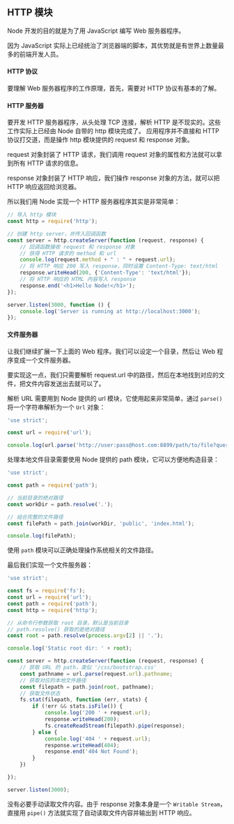 ## HTTP 模块

Node 开发的目的就是为了用 JavaScript 编写 Web 服务器程序。

因为 JavaScript 实际上已经统治了浏览器端的脚本，其优势就是有世界上数量最多的前端开发人员。

#### HTTP 协议

要理解 Web 服务器程序的工作原理，首先，需要对 HTTP 协议有基本的了解。

#### HTTP 服务器

要开发 HTTP 服务器程序，从头处理 TCP 连接，解析 HTTP 是不现实的。这些工作实际上已经由 Node 自带的 http 模块完成了。
应用程序并不直接和 HTTP 协议打交道，而是操作 http 模块提供的 request 和 response 对象。

request 对象封装了 HTTP 请求，我们调用 request 对象的属性和方法就可以拿到所有 HTTP 请求的信息。

response 对象封装了 HTTP 响应，我们操作 response 对象的方法，就可以把 HTTP 响应返回给浏览器。

所以我们用 Node 实现一个 HTTP 服务器程序其实是非常简单：

```javascript
// 导入 http 模块
const http = require('http');

// 创建 http server，并传入回调函数
const server = http.createServer(function (request, response) {
    // 回调函数接收 request 和 response 对象
    // 获得 HTTP 请求的 method 和 url
    console.log(request.method + " : " + request.url);
    // 将 HTTP 响应 200 写入 response，同时设置 Content-Type: text/html
    response.writeHead(200, {'Content-Type': 'text/html'});
    // 将 HTTP 响应的 HTML 内容写入 response
    response.end('<h1>Hello Node!</h1>');
});

server.listen(3000, function () {
    console.log('Server is running at http://localhost:3000');
});
```

#### 文件服务器

让我们继续扩展一下上面的 Web 程序。我们可以设定一个目录，然后让 Web 程序变成一个文件服务器。

要实现这一点，我们只需要解析 request.url 中的路径，然后在本地找到对应的文件，把文件内容发送出去就可以了。

解析 URL 需要用到 Node 提供的 url 模块，它使用起来非常简单，通过 `parse()` 将一个字符串解析为一个 `Url` 对象：

```javascript
'use strict';

const url = require('url');

console.log(url.parse('http://user:pass@host.com:8899/path/to/file?query=string#hash'))
```

处理本地文件目录需要使用 Node 提供的 path 模块，它可以方便地构造目录：

```javascript
'use strict';

const path = require('path');

// 当前目录的绝对路径
const workDir = path.resolve('.');      

// 组合完整的文件路径
const filePath = path.join(workDir, 'public', 'index.html');

console.log(filePath);
```

使用 `path` 模块可以正确处理操作系统相关的文件路径。

最后我们实现一个文件服务器：

```javascript
'use strict';

const fs = require('fs');
const url = require('url');
const path = require('path');
const http = require('http');

// 从命令行参数获取 root 目录，默认是当前目录
// path.resolve() 获取的是绝对路径
const root = path.resolve(process.argv[2] || '.');

console.log('Static root dir: ' + root);

const server = http.createServer(function (request, response) {
    // 获取 URL 的 path，类似 '/css/bootstrap.css'
    const pathname = url.parse(request.url).pathname;
    // 获取对应的本地文件路径
    const filepath = path.join(root, pathname);
    // 获取文件状态
    fs.stat(filepath, function (err, stats) {
        if (!err && stats.isFile()) {
            console.log('200 ' + request.url);
            response.writeHead(200);
            fs.createReadStream(filepath).pipe(response);
        } else {
            console.log('404 ' + request.url);
            response.writeHead(404);
            response.end('404 Not Found');
        }
    })

});

server.listen(3000);
```

没有必要手动读取文件内容。由于 response 对象本身是一个 `Writable Stream`，直接用 `pipe()` 方法就实现了自动读取文件内容并输出到 HTTP 响应。


